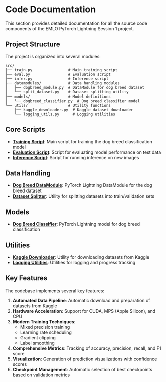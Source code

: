 # Code Documentation

This section provides detailed documentation for all the source code components of the EMLO PyTorch Lightning Session 1 project.

## Project Structure

The project is organized into several modules:

```
src/
├── train.py                # Main training script
├── eval.py                 # Evaluation script
├── infer.py                # Inference script
├── datamodules/            # Data handling modules
│   ├── dogbreed_module.py  # DataModule for dog breed dataset
│   └── split_dataset.py    # Dataset splitting utility
├── models/                 # Model definitions
│   └── dogbreed_classifier.py  # Dog breed classifier model
└── utils/                  # Utility functions
    ├── kaggle_downloader.py  # Kaggle dataset downloader
    └── logging_utils.py      # Logging utilities
```

## Core Scripts

- [**Training Script**](train.md): Main script for training the dog breed classification model
- [**Evaluation Script**](eval.md): Script for evaluating model performance on test data
- [**Inference Script**](infer.md): Script for running inference on new images

## Data Handling

- [**Dog Breed DataModule**](datamodule.md): PyTorch Lightning DataModule for the dog breed dataset
- [**Dataset Splitter**](dataset_split.md): Utility for splitting datasets into train/validation sets

## Models

- [**Dog Breed Classifier**](model.md): PyTorch Lightning model for dog breed classification

## Utilities

- [**Kaggle Downloader**](kaggle_downloader.md): Utility for downloading datasets from Kaggle
- [**Logging Utilities**](logging_utils.md): Utilities for logging and progress tracking

## Key Features

The codebase implements several key features:

1. **Automated Data Pipeline**: Automatic download and preparation of datasets from Kaggle
2. **Hardware Acceleration**: Support for CUDA, MPS (Apple Silicon), and CPU
3. **Modern Training Techniques**: 
   - Mixed precision training
   - Learning rate scheduling
   - Gradient clipping
   - Label smoothing
4. **Comprehensive Metrics**: Tracking of accuracy, precision, recall, and F1 score
5. **Visualization**: Generation of prediction visualizations with confidence scores
6. **Checkpoint Management**: Automatic selection of best checkpoints based on validation metrics 